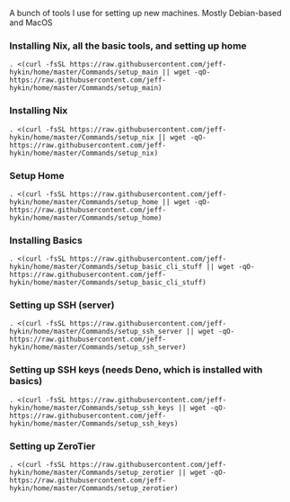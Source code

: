 A bunch of tools I use for setting up new machines. Mostly Debian-based and MacOS


### Installing Nix, all the basic tools, and setting up home
```shell
. <(curl -fsSL https://raw.githubusercontent.com/jeff-hykin/home/master/Commands/setup_main || wget -qO- https://raw.githubusercontent.com/jeff-hykin/home/master/Commands/setup_main)
```

### Installing Nix
```shell
. <(curl -fsSL https://raw.githubusercontent.com/jeff-hykin/home/master/Commands/setup_nix || wget -qO- https://raw.githubusercontent.com/jeff-hykin/home/master/Commands/setup_nix)
```

### Setup Home
```shell
. <(curl -fsSL https://raw.githubusercontent.com/jeff-hykin/home/master/Commands/setup_home || wget -qO- https://raw.githubusercontent.com/jeff-hykin/home/master/Commands/setup_home)
```

### Installing Basics
```shell
. <(curl -fsSL https://raw.githubusercontent.com/jeff-hykin/home/master/Commands/setup_basic_cli_stuff || wget -qO- https://raw.githubusercontent.com/jeff-hykin/home/master/Commands/setup_basic_cli_stuff)
```

### Setting up SSH (server)
```shell
. <(curl -fsSL https://raw.githubusercontent.com/jeff-hykin/home/master/Commands/setup_ssh_server || wget -qO- https://raw.githubusercontent.com/jeff-hykin/home/master/Commands/setup_ssh_server)
```

### Setting up SSH keys (needs Deno, which is installed with basics)
```shell
. <(curl -fsSL https://raw.githubusercontent.com/jeff-hykin/home/master/Commands/setup_ssh_keys || wget -qO- https://raw.githubusercontent.com/jeff-hykin/home/master/Commands/setup_ssh_keys)
```

### Setting up ZeroTier
```shell
. <(curl -fsSL https://raw.githubusercontent.com/jeff-hykin/home/master/Commands/setup_zerotier || wget -qO- https://raw.githubusercontent.com/jeff-hykin/home/master/Commands/setup_zerotier)
```